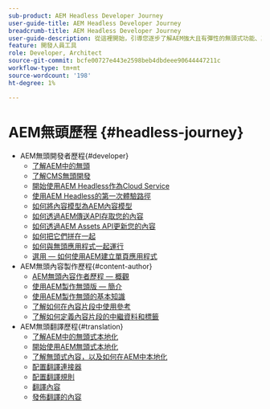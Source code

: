 ```yaml
---
sub-product: AEM Headless Developer Journey
user-guide-title: AEM Headless Developer Journey
breadcrumb-title: AEM Headless Developer Journey
user-guide-description: 從這裡開始，引導您逐步了解AEM強大且有彈性的無頭式功能、其功能，以及如何在專案中運用這些功能。
feature: 開發人員工具
role: Developer, Architect
source-git-commit: bcfe00727e443e2598beb4dbdeee90644447211c
workflow-type: tm+mt
source-wordcount: '198'
ht-degree: 1%

---
```



# AEM無頭歷程 {#headless-journey}

+ AEM無頭開發者歷程{#developer}
   + [了解AEM中的無頭](developer/overview.md)
   + [了解CMS無頭開發](developer/learn-about.md)
   + [開始使用AEM Headless作為Cloud Service](developer/getting-started.md)
   + [使用AEM Headless的第一次體驗路徑](developer/path-to-first-experience.md)
   + [如何將內容模型為AEM內容模型](developer/model-your-content.md)
   + [如何透過AEM傳送API存取您的內容](developer/access-your-content.md)
   + [如何透過AEM Assets API更新您的內容](developer/update-your-content.md)
   + [如何把它們拼在一起](developer/put-it-all-together.md)
   + [如何與無頭應用程式一起運行](developer/go-live.md)
   + [選用 — 如何使用AEM建立單頁應用程式](developer/create-spa.md)
+ AEM無頭內容製作歷程{#content-author}
   + [AEM無頭內容作者歷程 — 概觀](author/overview.md)
   + [使用AEM製作無頭版 — 簡介](author/introduction.md)
   + [使用AEM製作無頭的基本知識](author/basics.md)
   + [了解如何在內容片段中使用參考](author/references.md)
   + [了解如何定義內容片段的中繼資料和標籤](author/metadata-tagging.md)
+ AEM無頭翻譯歷程{#translation}
   + [了解AEM中的無頭式本地化](translation/overview.md)
   + [開始使用AEM無頭式本地化](translation/getting-started.md)
   + [了解無頭式內容，以及如何在AEM中本地化](translation/learn-about.md)
   + [配置翻譯連接器](translation/configure-connector.md)
   + [配置翻譯規則](translation/translation-rules.md)
   + [翻譯內容](translation/translate-content.md)
   + [發佈翻譯的內容](translation/publish-content.md)
